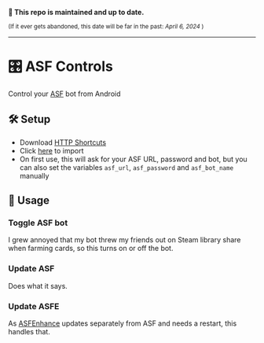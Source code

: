 **📢 This repo is maintained and up to date.**

<sup>(If it ever gets abandoned, this date will be far in the past: <i>April 6, 2024</i> )</sup>

---

# 🎛️ ASF Controls
Control your [ASF](https://github.com/JustArchiNET/ArchiSteamFarm) bot from Android

## 🛠️ Setup
  - Download [HTTP Shortcuts](https://http-shortcuts.rmy.ch/)
  - Click [here](https://http-shortcuts.rmy.ch/import?url=https%3A%2F%2Fgithub.com%2FWyrrrd%2Fasf-controls%2Freleases%2Flatest%2Fdownload%2Fshortcuts.zip) to import
  - On first use, this will ask for your ASF URL, password and bot, but you can also set the variables `asf_url`, `asf_password` and `asf_bot_name` manually

## 🤲 Usage

### Toggle ASF bot
I grew annoyed that my bot threw my friends out on Steam library share when farming cards, so this turns on or off the bot.

### Update ASF
Does what it says.

### Update ASFE
As [ASFEnhance](https://github.com/chr233/ASFEnhance) updates separately from ASF and needs a restart, this handles that.